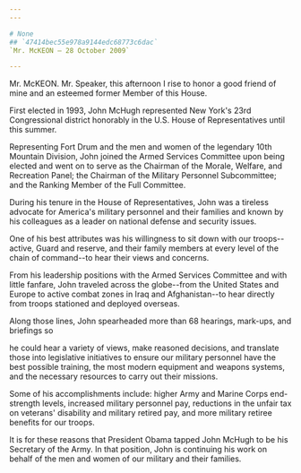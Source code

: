 ```yaml
---
---

# None
## `47414bec55e978a9144edc68773c6dac`
`Mr. McKEON — 28 October 2009`

---
```



Mr. McKEON. Mr. Speaker, this afternoon I rise to honor a good friend 
of mine and an esteemed former Member of this House.

First elected in 1993, John McHugh represented New York's 23rd 
Congressional district honorably in the U.S. House of Representatives 
until this summer.

Representing Fort Drum and the men and women of the legendary 10th 
Mountain Division, John joined the Armed Services Committee upon being 
elected and went on to serve as the Chairman of the Morale, Welfare, 
and Recreation Panel; the Chairman of the Military Personnel 
Subcommittee; and the Ranking Member of the Full Committee.

During his tenure in the House of Representatives, John was a 
tireless advocate for America's military personnel and their families 
and known by his colleagues as a leader on national defense and 
security issues.

One of his best attributes was his willingness to sit down with our 
troops--active, Guard and reserve, and their family members at every 
level of the chain of command--to hear their views and concerns.

From his leadership positions with the Armed Services Committee and 
with little fanfare, John traveled across the globe--from the United 
States and Europe to active combat zones in Iraq and Afghanistan--to 
hear directly from troops stationed and deployed overseas.

Along those lines, John spearheaded more than 68 hearings, mark-ups, 
and briefings so


he could hear a variety of views, make reasoned decisions, and 
translate those into legislative initiatives to ensure our military 
personnel have the best possible training, the most modern equipment 
and weapons systems, and the necessary resources to carry out their 
missions.

Some of his accomplishments include: higher Army and Marine Corps 
end-strength levels, increased military personnel pay, reductions in 
the unfair tax on veterans' disability and military retired pay, and 
more military retiree benefits for our troops.

It is for these reasons that President Obama tapped John McHugh to be 
his Secretary of the Army. In that position, John is continuing his 
work on behalf of the men and women of our military and their families.